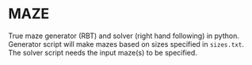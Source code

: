 # MAZE
True maze generator (RBT) and solver (right hand following) in python. Generator script will make mazes based on sizes specified in `sizes.txt`. The solver script needs the input maze(s) to be specified. 
